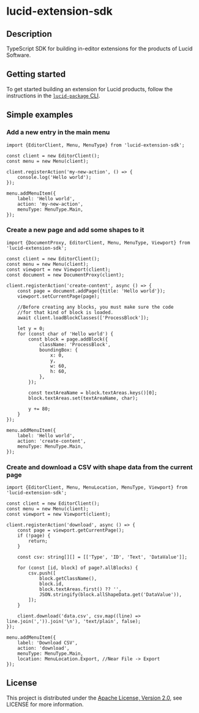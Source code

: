 # lucid-extension-sdk

## Description

TypeScript SDK for building in-editor extensions for the products of Lucid Software.

## Getting started

To get started building an extension for Lucid products, follow the instructions in
the [`lucid-package` CLI](https://www.npmjs.com/package/lucid-package).

## Simple examples

### Add a new entry in the main menu

```
import {EditorClient, Menu, MenuType} from 'lucid-extension-sdk';

const client = new EditorClient();
const menu = new Menu(client);

client.registerAction('my-new-action', () => {
    console.log('Hello world');
});

menu.addMenuItem({
    label: 'Hello world',
    action: 'my-new-action',
    menuType: MenuType.Main,
});
```

### Create a new page and add some shapes to it

```
import {DocumentProxy, EditorClient, Menu, MenuType, Viewport} from 'lucid-extension-sdk';

const client = new EditorClient();
const menu = new Menu(client);
const viewport = new Viewport(client);
const document = new DocumentProxy(client);

client.registerAction('create-content', async () => {
    const page = document.addPage({title: 'Hello world'});
    viewport.setCurrentPage(page);

    //Before creating any blocks, you must make sure the code
    //for that kind of block is loaded.
    await client.loadBlockClasses(['ProcessBlock']);

    let y = 0;
    for (const char of 'Hello world') {
        const block = page.addBlock({
            className: 'ProcessBlock',
            boundingBox: {
                x: 0,
                y,
                w: 60,
                h: 60,
            },
        });

        const textAreaName = block.textAreas.keys()[0];
        block.textAreas.set(textAreaName, char);

        y += 80;
    }
});

menu.addMenuItem({
    label: 'Hello world',
    action: 'create-content',
    menuType: MenuType.Main,
});
```

### Create and download a CSV with shape data from the current page

```
import {EditorClient, Menu, MenuLocation, MenuType, Viewport} from 'lucid-extension-sdk';

const client = new EditorClient();
const menu = new Menu(client);
const viewport = new Viewport(client);

client.registerAction('download', async () => {
    const page = viewport.getCurrentPage();
    if (!page) {
        return;
    }

    const csv: string[][] = [['Type', 'ID', 'Text', 'DataValue']];

    for (const [id, block] of page?.allBlocks) {
        csv.push([
            block.getClassName(),
            block.id,
            block.textAreas.first() ?? '',
            JSON.stringify(block.allShapeData.get('DataValue')),
        ]);
    }

    client.download('data.csv', csv.map((line) => line.join(',')).join('\n'), 'text/plain', false);
});

menu.addMenuItem({
    label: 'Download CSV',
    action: 'download',
    menuType: MenuType.Main,
    location: MenuLocation.Export, //Near File -> Export
});
```

## License

This project is distributed under the
[Apache License, Version 2.0](http://www.apache.org/licenses/LICENSE-2.0),
see LICENSE for more information.
